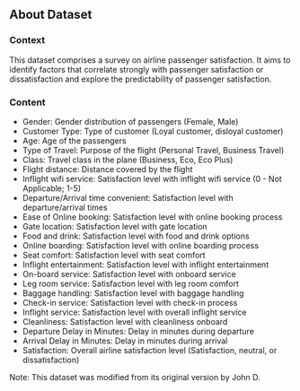 
## About Dataset

### Context

This dataset comprises a survey on airline passenger satisfaction. It aims to identify factors that correlate strongly with passenger satisfaction or dissatisfaction and explore the predictability of passenger satisfaction.

### Content

- Gender: Gender distribution of passengers (Female, Male)
- Customer Type: Type of customer (Loyal customer, disloyal customer)
- Age: Age of the passengers
- Type of Travel: Purpose of the flight (Personal Travel, Business Travel)
- Class: Travel class in the plane (Business, Eco, Eco Plus)
- Flight distance: Distance covered by the flight
- Inflight wifi service: Satisfaction level with inflight wifi service (0 - Not Applicable; 1-5)
- Departure/Arrival time convenient: Satisfaction level with departure/arrival times
- Ease of Online booking: Satisfaction level with online booking process
- Gate location: Satisfaction level with gate location
- Food and drink: Satisfaction level with food and drink options
- Online boarding: Satisfaction level with online boarding process
- Seat comfort: Satisfaction level with seat comfort
- Inflight entertainment: Satisfaction level with inflight entertainment
- On-board service: Satisfaction level with onboard service
- Leg room service: Satisfaction level with leg room comfort
- Baggage handling: Satisfaction level with baggage handling
- Check-in service: Satisfaction level with check-in process
- Inflight service: Satisfaction level with overall inflight service
- Cleanliness: Satisfaction level with cleanliness onboard
- Departure Delay in Minutes: Delay in minutes during departure
- Arrival Delay in Minutes: Delay in minutes during arrival
- Satisfaction: Overall airline satisfaction level (Satisfaction, neutral, or dissatisfaction)

Note: This dataset was modified from its original version by John D.
